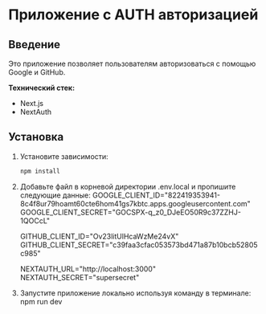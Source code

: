# Приложение с AUTH авторизацией

## Введение

Это приложение позволяет пользователям авторизоваться с помощью Google и GitHub. 

**Технический стек:**
- Next.js
- NextAuth

## Установка

1. Установите зависимости:

   ```bash
   npm install

2. Добавьте файл в корневой директории .env.local и пропишите следующие данные:
    GOOGLE_CLIENT_ID="822419353941-8c4f8ur79hoamt60cte6hom41gs7kbtc.apps.googleusercontent.com"
    GOOGLE_CLIENT_SECRET="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"

    GITHUB_CLIENT_ID="Ov23litUlHcaWzMe24vX"
    GITHUB_CLIENT_SECRET="c39faa3cfac053573bd471a87b10bcb52805c985"

    NEXTAUTH_URL="http://localhost:3000"
    NEXTAUTH_SECRET="supersecret"

3. Запустите приложение локально используя команду в терминале:
    npm run dev
